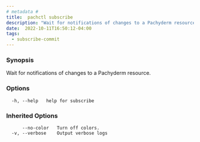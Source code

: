 ```yaml
---
# metadata # 
title:  pachctl subscribe
description: "Wait for notifications of changes to a Pachyderm resource."
date:  2022-10-11T16:50:12-04:00
tags:
  - subscribe-commit
---
```


### Synopsis

Wait for notifications of changes to a Pachyderm resource.

### Options

```
  -h, --help   help for subscribe
```

### Inherited Options

```
      --no-color   Turn off colors.
  -v, --verbose    Output verbose logs
```

